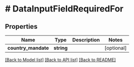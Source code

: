 # # DataInputFieldRequiredFor

## Properties

Name | Type | Description | Notes
------------ | ------------- | ------------- | -------------
**country_mandate** | **string** |  | [optional]

[[Back to Model list]](../../../README.md#models) [[Back to API list]](../../../README.md#endpoints) [[Back to README]](../../../README.md)
